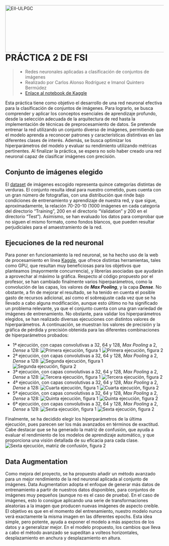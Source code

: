 <a href="https://www.eii.ulpgc.es" target="_blank"><img src="https://www.eii.ulpgc.es/sites/default/files/eii-acron-mod.png" alt="EII-ULPGC" align="right" width="516" height="150" /></a>
# PRÁCTICA 2 DE FSI
> - Redes neuronales aplicadas a clasificación de conjuntos de imágenes
> - Realizado por Carlos Alonso Rodríguez e Imanol Quintero Bermúdez
> - [Enlace al notebook de Kaggle](https://www.kaggle.com/code/imanolqb/vegetables-recognition-final-ulpgc)

Esta práctica tiene como objetivo el desarrollo de una red neuronal efectiva para la clasificación de conjuntos de imágenes. Para lograrlo, se busca comprender y aplicar los conceptos esenciales de aprendizaje profundo, desde la selección adecuada de la arquitectura de red hasta la implementación de técnicas de preprocesamiento de datos. Se pretende entrenar la red utilizando un conjunto diverso de imágenes, permitiendo que el modelo aprenda a reconocer patrones y características distintivas en las diferentes clases de interés. Además, se busca optimizar los hiperparámetros del modelo y evaluar su rendimiento utilizando métricas pertinentes. Al finalizar la práctica, se espera no solo haber creado una red neuronal capaz de clasificar imágenes con precisión.

## Conjunto de imágenes elegido
El [dataset](https://www.kaggle.com/datasets/misrakahmed/vegetable-image-dataset) de imágenes escogido representa quince categorías distintas de verduras. El conjunto resulta ideal para nuestro cometido, pues cuenta con un gran número de fotografías, con una distribución que rinde bajo condiciones de entrenamiento y aprendizaje de nuestra red, y que sigue, aproximadamente, la relación 70-20-10 (1000 imágenes en cada categoría del directorio “Training”, 200 en el directorio “Validation” y 200 en el directorio “Test”). Asimismo, se han evaluado los datos para comprobar que no siguen el mismo formato, como fondos blancos, que pueden resultar perjudiciales para el amaestramiento de la red.

## Ejecuciones de la red neuronal
Para poner en funcionamiento la red neuronal, se ha hecho uso de la web de procesamiento en línea [Kaggle](https://www.kaggle.com/), que ofrece distintas herramientas, tales como GPU, que resultan muy beneficiosas para los objetivos que planteamos (mayormente concurrencia), y librerías asociadas que ayudarán a aprovechar al máximo la gráfica.
Respecto al código propuesto por el profesor, se han cambiado finalmente varios hiperparámetros, como la convolución de las capas, los valores de ***Max Pooling***, y la capa ***Dense***. No obstante, a fin de mejorar el resultado, se ha tenido en cuenta el posible gasto de recursos adicional, así como el sobreajuste cada vez que se ha llevado a cabo alguna modificación, aunque esto último no ha significado un problema relevante, ya que el conjunto cuenta con una gran variedad de imágenes de entrenamiento.
No obstante, para validar los hiperparámetros elegidos, se han realizado diversas ejecuciones con distintos valores de hiperparámetros.
A continuación, se muestran los valores de precisión y la gráfica de pérdida y precisión obtenida para las diferentes combinaciones de hiperparámetros probados:

- 1ª ejecución, con capas convolutivas a 32, 64 y 128, *Max Pooling* a 2, *Dense* a 128:
  ![Primera ejecución, figura 1](./images/1a.png)
  ![Primera ejecución, figura 2](./images/1b.png)
- 2ª ejecución, con capas convolutivas a 32, 64 y 128, *Max Pooling* a 2, *Dense* a 128:
  ![Segunda ejecución, figura 1](./images/2a.png)
  ![Segunda ejecución, figura 2](./images/2b.png)
- 3ª ejecución, con capas convolutivas a 32, 64 y 128, *Max Pooling* a 2, *Dense* a 128:
  ![Tercera ejecución, figura 1](./images/3a.png)
  ![Tercera ejecución, figura 2](./images/3b.png)
- 4ª ejecución, con capas convolutivas a 32, 64 y 128, *Max Pooling* a 2, *Dense* a 128:
  ![Cuarta ejecución, figura 1](./images/4a.png)
  ![Cuarta ejecución, figura 2](./images/4b.png)
- 5ª ejecución, con capas convolutivas a 32, 64 y 128, *Max Pooling* a 2, *Dense* a 128:
  ![Quinta ejecución, figura 1](./images/5a.png)
  ![Quinta ejecución, figura 2](./images/5b.png)
- 6ª ejecución, con capas convolutivas a 32, 64 y 128, *Max Pooling* a 2, *Dense* a 128:
  ![Sexta ejecución, figura 1](./images/6a.png)
  ![Sexta ejecución, figura 2](./images/6b.png)

Finalmente, se ha decidido elegir los hiperparámetros de la última ejecución, pues parecen ser los más avanzados en términos de exactitud.
Cabe destacar que se ha generado la matriz de confusión, que ayuda a evaluar el rendimiento de los modelos de aprendizaje automático, y que proporciona una visión detallada de su eficacia para cada clase.
![Sexta ejecución, matriz de confusión, figura 2](./images/6c.png)

## Data Augmentation
Como mejora del proyecto, se ha propuesto añadir un método avanzado para un mejor rendimiento de la red neuronal aplicada al conjunto de imágenes.
Data Augmentation adopta el enfoque de generar más datos de entrenamiento a partir de nuestros datos disponibles, para conjuntos de imágenes muy pequeños (aunque no es el caso de prueba). En el caso de imágenes, esto lo consigue aplicando una serie de transformaciones aleatorias a la imagen que producen nuevas imágenes de aspecto creíble. El objetivo es que en el momento del entrenamiento, nuestro modelo nunca verá exactamente la misma imagen en las diferentes epochs. Esta idea simple, pero potente, ayuda a exponer el modelo a más aspectos de los datos y a generalizar mejor.
En el modelo propuesto, los cambios que lleva a cabo el método avanzado se supeditan a volteos horizontales, desplazamiento en anchura y desplazamiento en altura.
